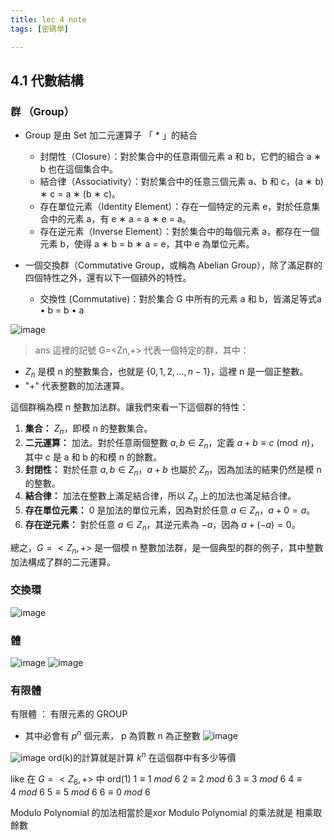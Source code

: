 ```yaml
---
title: lec 4 note
tags: [密碼學]

---
```




## 4.1 代數結構
### 群 （Group）
- Group 是由 Set 加二元運算子 「 * 」的結合
    - 封閉性（Closure）：對於集合中的任意兩個元素 a 和 b，它們的組合 a ∗ b 也在這個集合中。
    - 結合律（Associativity）：對於集合中的任意三個元素 a、b 和 c，(a ∗ b) ∗ c = a ∗ (b ∗ c)。
    - 存在單位元素（Identity Element）：存在一個特定的元素 e，對於任意集合中的元素 a，有 e ∗ a = a ∗ e = a。
    - 存在逆元素（Inverse Element）：對於集合中的每個元素 a，都存在一個元素 b，使得 a ∗ b = b ∗ a = e，其中 e 為單位元素。

- 一個交換群（Commutative Group，或稱為 Abelian Group），除了滿足群的四個特性之外，還有以下一個額外的特性。
    - 交換性 (Commutative)：對於集合 G 中所有的元素 a 和 b，皆滿足等式a • b = b • a

![image](r1bZM1YeC.png)
>  ans
這裡的記號 G=<Zn,+> 代表一個特定的群，其中：
- $Z_n$ 是模 n 的整數集合，也就是 $\{0, 1, 2, ..., n-1\}$，這裡 n 是一個正整數。
- "+" 代表整數的加法運算。

這個群稱為模 n 整數加法群。讓我們來看一下這個群的特性：

1. **集合：** $Z_n$，即模 n 的整數集合。
2. **二元運算：** 加法。對於任意兩個整數 $a, b \in Z_n$，定義 $a + b \equiv c \pmod{n}$，其中 c 是 a 和 b 的和模 n 的餘數。
3. **封閉性：** 對於任意 $a, b \in Z_n$，$a + b$ 也屬於 $Z_n$，因為加法的結果仍然是模 n 的整數。
4. **結合律：** 加法在整數上滿足結合律，所以 $Z_n$ 上的加法也滿足結合律。
5. **存在單位元素：** 0 是加法的單位元素，因為對於任意 $a \in Z_n$，$a + 0 = a$。
6. **存在逆元素：** 對於任意 $a \in Z_n$，其逆元素為 $-a$，因為 $a + (-a) = 0$。

總之，$G = <Z_n, +>$ 是一個模 n 整數加法群，是一個典型的群的例子，其中整數加法構成了群的二元運算。


### 交換環
![image](BkzjOScg0.png)

### 體

![image](HJO2_S9gR.png)
![image](SJy0dHcl0.png)


### 有限體
有限體 ： 有限元素的 GROUP
- 其中必會有 $p^n$ 個元素， p 為質數 n 為正整數
![image](S1d1KrcgA.png)




![image](BJn-oLol0.png)
ord(k)的計算就是計算 $k^n$ 在這個群中有多少等價

like 在 $G=<Z_6,+>$ 中 ord(1)
$1 \equiv 1\ mod\ 6$
$2 \equiv 2\ mod\ 6$
$3 \equiv 3\ mod\ 6$
$4 \equiv 4\ mod\ 6$
$5 \equiv 5\ mod\ 6$
$6 \equiv 0\ mod\ 6$



Modulo Polynomial 的加法相當於是xor
Modulo Polynomial 的乘法就是 相乘取餘數


